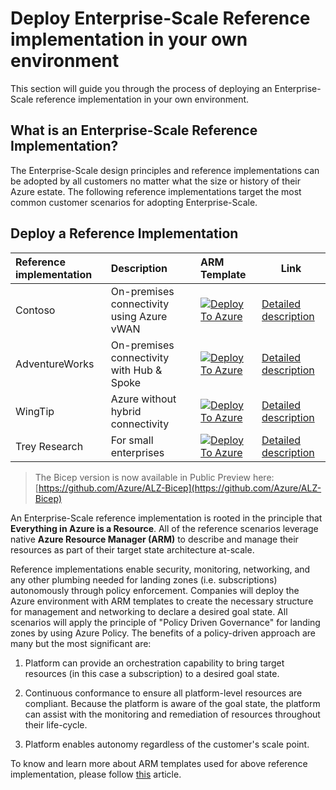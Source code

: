 # Deploy Enterprise-Scale Reference implementation in your own environment

This section will guide you through the process of deploying an Enterprise-Scale reference implementation in your own environment.

## What is an Enterprise-Scale Reference Implementation?

The Enterprise-Scale design principles and reference implementations can be adopted by all customers no matter what the size or history of their Azure estate. The following reference implementations target the most common customer scenarios for adopting Enterprise-Scale.

## Deploy a Reference Implementation

| Reference implementation | Description | ARM Template | Link |
|:-------------------------|:-------------|:-------------|------|
| Contoso | On-premises connectivity using Azure vWAN |[![Deploy To Azure](https://learn.microsoft.com/azure/templates/media/deploy-to-azure.svg)](https://portal.azure.com/#blade/Microsoft_Azure_CreateUIDef/CustomDeploymentBlade/uri/https%3A%2F%2Fraw.githubusercontent.com%2FAzure%2FEnterprise-Scale%2Fmain%2FeslzArm%2FeslzArm.json/uiFormDefinitionUri/https%3A%2F%2Fraw.githubusercontent.com%2FAzure%2FEnterprise-Scale%2Fmain%2FeslzArm%2Feslz-portal.json) | [Detailed description](https://github.com/Azure/Enterprise-Scale/blob/main/docs/reference/contoso/Readme.md) |
| AdventureWorks | On-premises connectivity with Hub & Spoke  |[![Deploy To Azure](https://learn.microsoft.com/azure/templates/media/deploy-to-azure.svg)](https://portal.azure.com/#blade/Microsoft_Azure_CreateUIDef/CustomDeploymentBlade/uri/https%3A%2F%2Fraw.githubusercontent.com%2FAzure%2FEnterprise-Scale%2Fmain%2FeslzArm%2FeslzArm.json/uiFormDefinitionUri/https%3A%2F%2Fraw.githubusercontent.com%2FAzure%2FEnterprise-Scale%2Fmain%2FeslzArm%2Feslz-portal.json) | [Detailed description](https://github.com/Azure/Enterprise-Scale/blob/main/docs/reference/adventureworks/README.md) |
| WingTip | Azure without hybrid connectivity |[![Deploy To Azure](https://learn.microsoft.com/azure/templates/media/deploy-to-azure.svg)](https://portal.azure.com/#blade/Microsoft_Azure_CreateUIDef/CustomDeploymentBlade/uri/https%3A%2F%2Fraw.githubusercontent.com%2FAzure%2FEnterprise-Scale%2Fmain%2FeslzArm%2FeslzArm.json/uiFormDefinitionUri/https%3A%2F%2Fraw.githubusercontent.com%2FAzure%2FEnterprise-Scale%2Fmain%2FeslzArm%2Feslz-portal.json) | [Detailed description](https://github.com/Azure/Enterprise-Scale/blob/main/docs/reference/wingtip/README.md) |
| Trey Research | For small enterprises | [![Deploy To Azure](https://learn.microsoft.com/azure/templates/media/deploy-to-azure.svg)](https://portal.azure.com/#blade/Microsoft_Azure_CreateUIDef/CustomDeploymentBlade/uri/https%3A%2F%2Fraw.githubusercontent.com%2FAzure%2FEnterprise-Scale%2Fmain%2Fdocs%2Freference%2Ftreyresearch%2FarmTemplates%2Fes-lite.json/createUIDefinitionUri/https%3A%2F%2Fraw.githubusercontent.com%2FAzure%2FEnterprise-Scale%2Fmain%2Fdocs%2Freference%2Ftreyresearch%2FarmTemplates%2Fportal-es-lite.json) | [Detailed description](https://github.com/Azure/Enterprise-Scale/blob/main/docs/reference/treyresearch/README.md) |

> The Bicep version is now available in Public Preview here: [https://github.com/Azure/ALZ-Bicep](https://github.com/Azure/ALZ-Bicep)

An Enterprise-Scale reference implementation is rooted in the principle that **Everything in Azure is a Resource**. All of the reference scenarios leverage native **Azure Resource Manager (ARM)** to describe and manage their resources as part of their target state architecture at-scale.

Reference implementations enable security, monitoring, networking, and any other plumbing needed for landing zones (i.e. subscriptions) autonomously through policy enforcement. Companies will deploy the Azure environment with ARM templates to create the necessary structure for management and networking to declare a desired goal state. All scenarios will apply the principle of "Policy Driven Governance" for landing zones by using Azure Policy. The benefits of a policy-driven approach are many but the most significant are:

1. Platform can provide an orchestration capability to bring target resources (in this case a subscription) to a desired goal state.

2. Continuous conformance to ensure all platform-level resources are compliant. Because the platform is aware of the goal state, the platform can assist with the monitoring and remediation of resources throughout their life-cycle.

3. Platform enables autonomy regardless of the customer's scale point.

To know and learn more about ARM templates used for above reference implementation, please follow [this](https://github.com/Azure/Enterprise-Scale/blob/main/docs/Deploy/es-schema.md) article.
